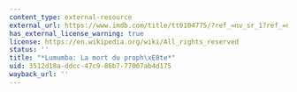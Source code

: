 ```yaml
---
content_type: external-resource
external_url: https://www.imdb.com/title/tt0104775/?ref_=nv_sr_1?ref_=nv_sr_1
has_external_license_warning: true
license: https://en.wikipedia.org/wiki/All_rights_reserved
status: ''
title: "*Lumumba: La mort du proph\xE8te*"
uid: 3512d18a-ddcc-47c9-86b7-77007ab4d175
wayback_url: ''
---
```

